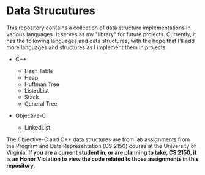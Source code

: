Data Strucutures
================
This repository contains a collection of data structure implementations in various languages. It serves as my "library" for future projects. Currently, it has the following languages and data structures, with the hope that I'll add more languages and structures as I implement them in projects.

* C++
    * Hash Table
    * Heap
    * Huffman Tree
    * ListedList
    * Stack
    * General Tree

* Objective-C
    * LinkedList

The Objective-C and C++ data structures are from lab assignments from the Program and Data Representation (CS 2150) course at the University of Virginia. **If you are a current student in, or are planning to take, CS 2150, it is an Honor Violation to view the code related to those assignments in this repository.**